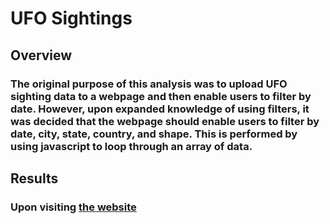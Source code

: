 # UFO Sightings
## Overview
### The original purpose of this analysis was to upload UFO sighting data to a webpage and then enable users to filter by date. However, upon expanded knowledge of using filters, it was decided that the webpage should enable users to filter by date, city, state, country, and shape. This is performed by using javascript to loop through an array of data. 

## Results
### Upon visiting **[the website](https://amylio.github.io/UFOs/)**
